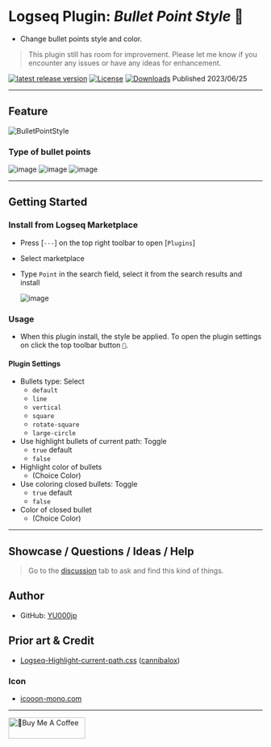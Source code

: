 # Logseq Plugin: *Bullet Point Style* 🔷

- Change bullet points style and color.

> This plugin still has room for improvement. Please let me know if you encounter any issues or have any ideas for enhancement.

[![latest release version](https://img.shields.io/github/v/release/YU000jp/logseq-plugin-bullet-point-style)](https://github.com/YU000jp/logseq-plugin-bullet-point-style/releases)
[![License](https://img.shields.io/github/license/YU000jp/logseq-plugin-bullet-point-style?color=blue)](https://github.com/YU000jp/logseq-plugin-bullet-point-style/LICENSE)
[![Downloads](https://img.shields.io/github/downloads/YU000jp/logseq-plugin-bullet-point-style/total.svg)](https://github.com/YU000jp/logseq-plugin-bullet-point-style/releases)
 Published 2023/06/25

---

## Feature

![BulletPointStyle](https://github.com/YU000jp/logseq-plugin-bullet-point-style/assets/111847207/0cf96512-62d6-473b-816c-bf21e7820f64)

### Type of bullet points

![image](https://github.com/YU000jp/logseq-plugin-bullet-point-style/assets/111847207/1587d95b-272e-480f-b600-c84821aebce8) ![image](https://github.com/YU000jp/logseq-plugin-bullet-point-style/assets/111847207/38c93c02-f5ab-440e-b60f-b95611b8b503) ![image](https://github.com/YU000jp/logseq-plugin-bullet-point-style/assets/111847207/ecee0269-551b-4894-82d1-78506db75d0c)

---

## Getting Started

### Install from Logseq Marketplace

- Press [`---`] on the top right toolbar to open [`Plugins`]
- Select marketplace
- Type `Point` in the search field, select it from the search results and install

  ![image](https://github.com/YU000jp/logseq-plugin-bullet-point-style/assets/111847207/8c301202-8a77-497e-80cc-730c45054e3b)

### Usage

- When this plugin install, the style be applied. To open the plugin settings on click the top toolbar button `🔷`.

#### Plugin Settings

- Bullets type: Select
  - `default`
  - `line`
  - `vertical`
  - `square`
  - `rotate-square`
  - `large-circle`
- Use highlight bullets of current path: Toggle
  - `true` default
  - `false`
- Highlight color of bullets
  - (Choice Color)
- Use coloring closed bullets: Toggle
  - `true` default
  - `false`
- Color of closed bullet
  - (Choice Color)

---

## Showcase / Questions / Ideas / Help

> Go to the [discussion](https://github.com/YU000jp/logseq-plugin-bullet-point-style/discussions) tab to ask and find this kind of things.

## Author

- GitHub: [YU000jp](https://github.com/YU000jp)

## Prior art & Credit

- [Logseq-Highlight-current-path.css](https://github.com/cannibalox/logseq-dark-hpx#logseq-scroll-sidebarcss) ([cannibalox](https://github.com/cannibalox))

### Icon

- [icooon-mono.com](https://icooon-mono.com/12841-%e3%83%9f%e3%82%ad%e3%82%b5%e3%83%bc%ef%bc%88%e9%9f%b3%e6%a5%bd%ef%bc%89%e3%81%ae%e3%82%a2%e3%82%a4%e3%82%b3%e3%83%b36/)

---

<a href="https://www.buymeacoffee.com/yu000japan" target="_blank"><img src="https://cdn.buymeacoffee.com/buttons/v2/default-violet.png" alt="🍌Buy Me A Coffee" style="height: 42px;width: 152px" ></a>
